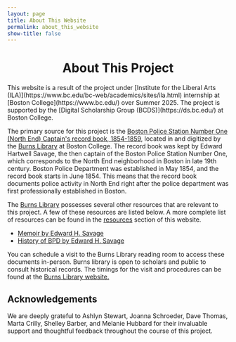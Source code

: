 ```yaml
---
layout: page
title: About This Website
permalink: about_this_website
show-title: false
---
```



<center> <H1> About This Project </H1></center>
This website is a result of the project under [Institute for the Liberal Arts (ILA)](https://www.bc.edu/bc-web/academics/sites/ila.html) internship at [Boston College](https://www.bc.edu/) over Summer 2025. The project is supported by the [Digital Scholarship Group (BCDS)](https://ds.bc.edu/) at Boston College. 

The primary source for this project is the [Boston Police Station Number One (North End) Captain's record book, 1854-1859](http://hdl.handle.net/2345.2/MS2004_069_47581), located in and digitized by the [Burns Library](https://libguides.bc.edu/burns) at Boston College. The record book was kept by Edward Hartwell Savage, the then captain of the Boston Police Station Number One, which corresponds to the North End neighborhood in Boston in late 19th century. Boston Police Department was established in May 1854, and the record book starts in June 1854. This means that the record book documents police activity in North End right after the police department was first professionally established in Boston. 

The [Burns Library](https://libguides.bc.edu/burns) possesses several other resources that are relevant to this project. A few of these resources are listed below. A more complete list of resources can be found in the [resources](https://bcdigschol.github.io/policedata/resources) section of this website.

- [Memoir by Edward H. Savage](https://bc.primo.exlibrisgroup.com/discovery/fulldisplay?docid=alma99103340600001021&context=L&vid=01BC_INST:bclib&lang=en&search_scope=MyInstitution&adaptor=Local%20Search%20Engine&tab=LibraryCatalog&query=creator,exact,Savage,%20Edward%20H.,AND&facet=creator,exact,Savage,%20Edward%20H.&facet=library,include,1021%E2%80%9331591680001021&mode=advanced&offset=0)
- [History of BPD by Edward H. Savage](https://bc.primo.exlibrisgroup.com/permalink/01BC_INST/1nm9l4s/alma99103343090001021)


You can schedule a visit to the Burns Library reading room to access these documents in-person. Burns library is open to scholars and public to consult historical records. The timings for the visit and procedures can be found at the [Burns Library website.](https://libguides.bc.edu/burns) 

## Acknowledgements

We are deeply grateful to Ashlyn Stewart, Joanna Schroeder, Dave Thomas, Marta Crilly, Shelley Barber, and Melanie Hubbard for their invaluable support and thoughtful feedback throughout the course of this project. 



